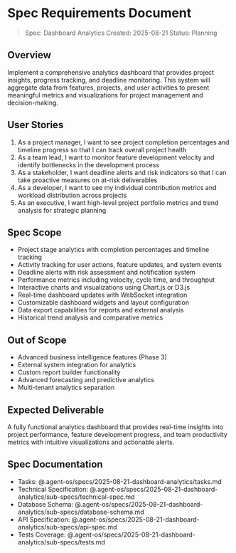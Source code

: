 # Spec Requirements Document

> Spec: Dashboard Analytics
> Created: 2025-08-21
> Status: Planning

## Overview

Implement a comprehensive analytics dashboard that provides project insights, progress tracking, and deadline monitoring. This system will aggregate data from features, projects, and user activities to present meaningful metrics and visualizations for project management and decision-making.

## User Stories

1. As a project manager, I want to see project completion percentages and timeline progress so that I can track overall project health
2. As a team lead, I want to monitor feature development velocity and identify bottlenecks in the development process
3. As a stakeholder, I want deadline alerts and risk indicators so that I can take proactive measures on at-risk deliverables
4. As a developer, I want to see my individual contribution metrics and workload distribution across projects
5. As an executive, I want high-level project portfolio metrics and trend analysis for strategic planning

## Spec Scope

- Project stage analytics with completion percentages and timeline tracking
- Activity tracking for user actions, feature updates, and system events
- Deadline alerts with risk assessment and notification system
- Performance metrics including velocity, cycle time, and throughput
- Interactive charts and visualizations using Chart.js or D3.js
- Real-time dashboard updates with WebSocket integration
- Customizable dashboard widgets and layout configuration
- Data export capabilities for reports and external analysis
- Historical trend analysis and comparative metrics

## Out of Scope

- Advanced business intelligence features (Phase 3)
- External system integration for analytics
- Custom report builder functionality
- Advanced forecasting and predictive analytics
- Multi-tenant analytics separation

## Expected Deliverable

A fully functional analytics dashboard that provides real-time insights into project performance, feature development progress, and team productivity metrics with intuitive visualizations and actionable alerts.

## Spec Documentation

- Tasks: @.agent-os/specs/2025-08-21-dashboard-analytics/tasks.md
- Technical Specification: @.agent-os/specs/2025-08-21-dashboard-analytics/sub-specs/technical-spec.md
- Database Schema: @.agent-os/specs/2025-08-21-dashboard-analytics/sub-specs/database-schema.md
- API Specification: @.agent-os/specs/2025-08-21-dashboard-analytics/sub-specs/api-spec.md
- Tests Coverage: @.agent-os/specs/2025-08-21-dashboard-analytics/sub-specs/tests.md